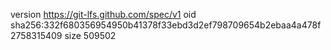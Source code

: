 version https://git-lfs.github.com/spec/v1
oid sha256:332f680356954950b41378f33ebd3d2ef798709654b2ebaa4a478f2758315409
size 509502
